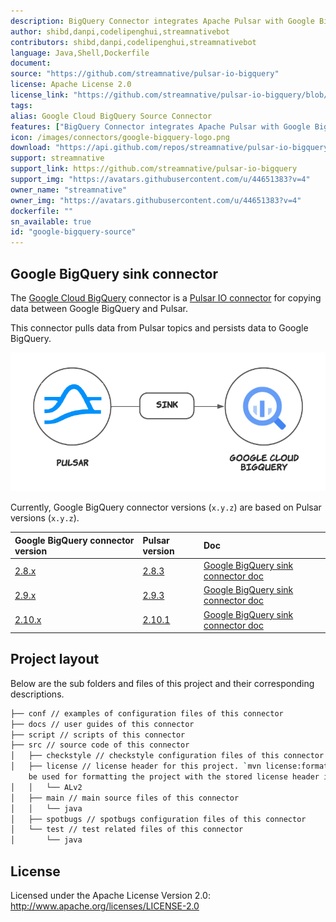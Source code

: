 ```yaml
---
description: BigQuery Connector integrates Apache Pulsar with Google BigQuery.
author: shibd,danpi,codelipenghui,streamnativebot
contributors: shibd,danpi,codelipenghui,streamnativebot
language: Java,Shell,Dockerfile
document:
source: "https://github.com/streamnative/pulsar-io-bigquery"
license: Apache License 2.0
license_link: "https://github.com/streamnative/pulsar-io-bigquery/blob/master/LICENSE"
tags: 
alias: Google Cloud BigQuery Source Connector
features: ["BigQuery Connector integrates Apache Pulsar with Google BigQuery."]
icon: /images/connectors/google-bigquery-logo.png
download: "https://api.github.com/repos/streamnative/pulsar-io-bigquery/tarball/refs/tags/v2.9.3.15"
support: streamnative
support_link: https://github.com/streamnative/pulsar-io-bigquery
support_img: "https://avatars.githubusercontent.com/u/44651383?v=4"
owner_name: "streamnative"
owner_img: "https://avatars.githubusercontent.com/u/44651383?v=4"
dockerfile: ""
sn_available: true
id: "google-bigquery-source"
---
```


## Google BigQuery sink connector

The [Google Cloud BigQuery](https://cloud.google.com/bigquery) connector is a [Pulsar IO connector](http://pulsar.apache.org/docs/en/next/io-overview/) for copying data between Google BigQuery and Pulsar. 

This connector pulls data from Pulsar topics and persists data to Google BigQuery.

![](https://raw.githubusercontent.com/streamnative/pulsar-io-bigquery/v2.9.3.15/docs/google-bigquery-sink.png)

Currently, Google BigQuery connector versions (`x.y.z`) are based on Pulsar versions (`x.y.z`).

| Google BigQuery connector version                                                   | Pulsar version                                  | Doc                                                                                                         |
|:------------------------------------------------------------------------------------|:------------------------------------------------|:------------------------------------------------------------------------------------------------------------|
| [2.8.x](https://github.com/streamnative/pulsar-io-bigquery/releases/tag/v2.8.3.5)   | [2.8.3](http://pulsar.apache.org/en/download/)  | [Google BigQuery sink connector doc](https://hub.streamnative.io/connectors/google-bigquery-sink/v2.8.3.5)  |
| [2.9.x](https://github.com/streamnative/pulsar-io-bigquery/releases/tag/v2.9.3.2)   | [2.9.3](http://pulsar.apache.org/en/download/)  | [Google BigQuery sink connector doc](https://hub.streamnative.io/connectors/google-bigquery-sink/v2.9.3.2)  |
| [2.10.x](https://github.com/streamnative/pulsar-io-bigquery/releases/tag/v2.10.1.4) | [2.10.1](http://pulsar.apache.org/en/download/) | [Google BigQuery sink connector doc](https://hub.streamnative.io/connectors/google-bigquery-sink/v2.10.1.4) |


## Project layout

Below are the sub folders and files of this project and their corresponding descriptions.

```bash
├── conf // examples of configuration files of this connector
├── docs // user guides of this connector
├── script // scripts of this connector
├── src // source code of this connector
│   ├── checkstyle // checkstyle configuration files of this connector
│   ├── license // license header for this project. `mvn license:format` can
    be used for formatting the project with the stored license header in this directory
│   │   └── ALv2
│   ├── main // main source files of this connector
│   │   └── java
│   ├── spotbugs // spotbugs configuration files of this connector
│   └── test // test related files of this connector
│       └── java
```

## License

Licensed under the Apache License Version 2.0: http://www.apache.org/licenses/LICENSE-2.0

